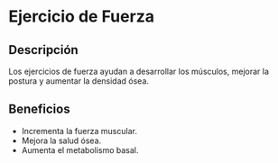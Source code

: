 # Ejercicio de Fuerza

## Descripción
Los ejercicios de fuerza ayudan a desarrollar los músculos, mejorar la postura y aumentar la densidad ósea.

## Beneficios
- Incrementa la fuerza muscular.
- Mejora la salud ósea.
- Aumenta el metabolismo basal.
